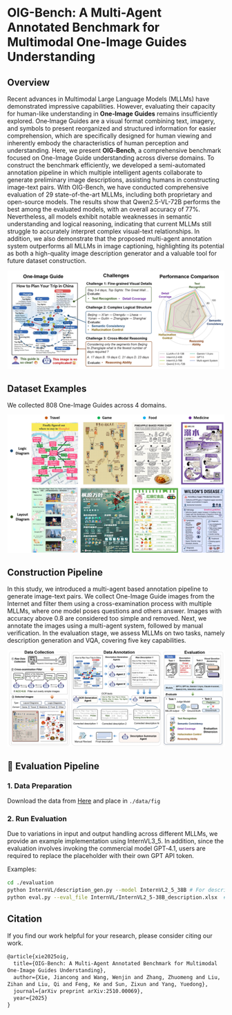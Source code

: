 # OIG-Bench: A Multi-Agent Annotated Benchmark for Multimodal One-Image Guides Understanding

## Overview
Recent advances in Multimodal Large Language Models (MLLMs) have demonstrated impressive capabilities. However, evaluating their capacity for human-like understanding in **One‑Image Guides** remains insufficiently explored.  One‑Image Guides are a visual format combining text, imagery, and symbols to present reorganized and structured information for easier comprehension, which are specifically designed for human viewing and inherently embody the characteristics of human perception and understanding. Here, we present **OIG‑Bench**, a comprehensive benchmark focused on One-Image Guide understanding across diverse domains. To construct the benchmark efficiently, we developed a semi-automated annotation pipeline in which multiple intelligent agents collaborate to generate preliminary image descriptions, assisting humans in constructing image-text pairs. With OIG-Bench, we have conducted comprehensive evaluation of 29 state-of-the-art MLLMs, including both proprietary and open-source models. The results show that Qwen2.5-VL-72B performs the best among the evaluated models, with an overall accuracy of 77\%. Nevertheless, all models exhibit notable weaknesses in semantic understanding and logical reasoning, indicating that current MLLMs still struggle to accurately interpret complex visual-text relationships. In addition, we also demonstrate that the proposed multi-agent annotation system outperforms all MLLMs in image captioning, highlighting its potential as both a high-quality image description generator and a valuable tool for future dataset construction. 

![示例图片](./fig/fig1.png)


## Dataset Examples
We collected 808 One-Image Guides across 4 domains. 

![示例图片](./fig/fig3.png)

## Construction Pipeline

In this study, we introduced a multi-agent based annotation pipeline to generate image-text pairs. We collect One-Image Guide images from the Internet and filter them using a cross-examination process with multiple MLLMs, where one model poses questions and others answer. Images with accuracy above 0.8 are considered too simple and removed. Next, we annotate the images using a multi-agent system, followed by manual verification. In the evaluation stage, we assess MLLMs on two tasks, namely description generation and VQA, covering five key capabilities.

![示例图片](./fig/fig2.png)

## 🔮 Evaluation Pipeline

### 1. Data Preparation

Download the data from [Here](https://drive.google.com/file/d/136u12VByVBimrlCXadHUdR3bBf30JhUJ/view?usp=drive_link) and place in ``./data/fig``

### 2. Run Evaluation

Due to variations in input and output handling across different MLLMs, we provide an example implementation using InternVL3_5. In addition, since the evaluation involves invoking the commercial model GPT‑4.1, users are required to replace the placeholder with their own GPT API token.

Examples:

```bash
cd ./evaluation
python InternVL/description_gen.py --model InternVL2_5_38B # For description and answer generation
python eval.py --eval_file InternVL/InternVL2_5-38B_description.xlsx  # For Evaluation

```

## Citation

If you find our work helpful for your research, please consider citing our work.

```
@article{xie2025oig,
  title={OIG-Bench: A Multi-Agent Annotated Benchmark for Multimodal One-Image Guides Understanding},
  author={Xie, Jiancong and Wang, Wenjin and Zhang, Zhuomeng and Liu, Zihan and Liu, Qi and Feng, Ke and Sun, Zixun and Yang, Yuedong},
  journal={arXiv preprint arXiv:2510.00069},
  year={2025}
}
```
